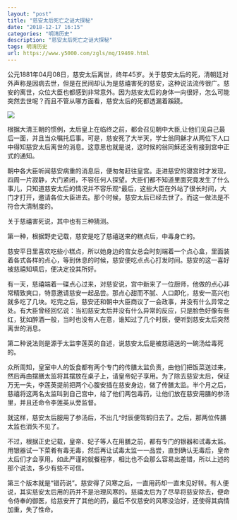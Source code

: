 ```yaml
---
layout: "post"
title: "慈安太后死亡之谜大探秘"
date: "2018-12-17 16:15"
categories: "明清历史"
description: "慈安太后死亡之谜大探秘"
tags: 明清历史
url: https://www.y5000.com/zgls/mq/19469.html
---
```






公元1881年04月08日，慈安太后离世，终年45岁。关于慈安太后的死，清朝廷对外声称是因病去世，但是在民间却认为是慈禧害死的慈安，这种说法流传很广。慈安的离世，众位大臣也都感到非常意外。因为慈安太后的身体一向很好，怎么可能突然去世呢？而且不管从哪方面看，慈安太后的死都透漏着蹊跷。

![](https://img.y5000.com/uploads/allimg/170420/6-1F4201102415A.jpg)

根据大清王朝的惯例，太后皇上在临终之前，都会召见朝中大臣,让他们见自己最后一面，并且当众嘱托后事。可是，慈安死了大半天，学士翁同龢才从两位下人口中得知慈安太后离世的消息。这意思也就是说，这时候的翁同穌还没有接到宫中正式的通知。

朝中各大臣听闻慈安病重的消息后，便匆匆赶往皇宫。走进慈安的寝宫时才发现，四周一片寂静，大门紧闭，不容任何人探望。大臣们都不知道里面究竟发生了什么事儿，只知道慈安太后的情况并不容乐观^最后，这些大臣在外站了很长时间，大门才打开，邀请各位大臣进去。那个时候，慈安太后已经去世了。而这一做法是不符合大清制度的。

关于慈禧害死说，其中也有三种猜测。

第一种，根据野史记载，慈安是吃了慈禧送来的糕点后，中毒身亡的。

慈安平日里喜欢吃些小糕点，所以她身边的宫女总会时刻端着一个点心盒，里面装着各式各样的点心，等到休息的时候，慈安便吃点点心打发时间。慈安的这一喜好被慈禧知填后，便决定投其所好。

有一天，慈禧端着一碟点心过来，对慈安说，宫中新来了一位厨师，他做的点心非常精致爽口，特意邀请慈安一起品尝。那点心甜而不腻、人口即化，慈安一高兴也就多吃了几块。吃完之后，慈安还和朝中大臣商议了一会政事，并没有什么异常之处。有大臣曾经回忆说：当初慈安太后并没有什么异常的反应，只是脸色好像有些红，犹如醉酒一般，当时也没有人在意，谁知过了几个时辰，便听到慈安太后突然离世的消息。

第二种说法则是源于太监李莲英的自述，说慈安太后是被慈禧送的一碗汤给毒死的。

众所周知，皇室中人的饭食都有两个专门的传膳太监负责，由他们把饭菜送过来，然后再由摆膳太监将其摆放在桌子上，请皇帝妃子享用。为了除去慈安太后，保证万无一失，李莲英提前把两个心腹安插在慈安身边，做了传膳太监。半个月之后，慈禧将这两名太监叫到自己宫中，给了他们两包毒药，让他们放在慈安用膳的参汤里，并且还命令李莲英从旁监督。

就这样，慈安太后服用了参汤后，不出几^时辰便驾鹤归去了。之后，那两位传膳太监也消失不见了。

不过，根据正史记载，皇帝、妃子等人在用膳之前，都有专门的银器和试毒太监。用银器试一下菜肴有毒无毒，然后再让试毒太监一一品尝，直到确认无毒后，皇帝太后们才会享用。如此严谨的就餐程序，相比也不会那么容易出差错，所以上述的那个说法，多少有些不可信。

第三个版本就是“错药说”。慈安得了风寒之后，一直用药却一直未见好转。有人便说，其实慈安太后用的药并不是治理风寒的。慈禧太后为了尽早将慈安除去，便命令侍奉的御医，给慈安开了其他的药，最后不仅慈安的风寒没治好，还使得其病情加重，失了性命。
